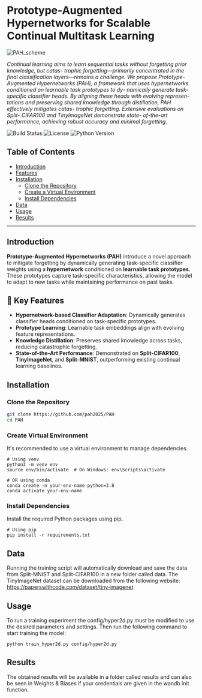 # Prototype-Augmented Hypernetworks for Scalable Continual Multitask Learning

![PAH_scheme](https://github.com/user-attachments/assets/fafbe56a-a5c4-472d-8fcb-c45fd522ee78)

_Continual learning aims to learn sequential tasks
without forgetting prior knowledge, but catas-
trophic forgetting—primarily concentrated in the
final classification layers—remains a challenge.
We propose Prototype-Augmented Hypernetworks
(PAH), a framework that uses hypernetworks
conditioned on learnable task prototypes to dy-
namically generate task-specific classifier heads.
By aligning these heads with evolving represen-
tations and preserving shared knowledge through
distillation, PAH effectively mitigates catas-
trophic forgetting. Extensive evaluations on Split-
CIFAR100 and TinyImageNet demonstrate state-
of-the-art performance, achieving robust accuracy
and minimal forgetting._

![Build Status](https://img.shields.io/badge/build-passing-brightgreen)
![License](https://img.shields.io/badge/license-MIT-blue.svg)
![Python Version](https://img.shields.io/badge/python-3.8%2B-blue.svg)

## Table of Contents

- [Introduction](#introduction)
- [Features](#features)
- [Installation](#installation)
  - [Clone the Repository](#clone-the-repository)
  - [Create a Virtual Environment](#create-a-virtual-environment)
  - [Install Dependencies](#install-dependencies)
- [Data](#data)
- [Usage](#usage)
- [Results](#results)


---

## Introduction

**Prototype-Augmented Hypernetworks (PAH)** introduce a novel approach to mitigate forgetting by dynamically generating task-specific classifier weights using a **hypernetwork** conditioned on **learnable task prototypes**. These prototypes capture task-specific characteristics, allowing the model to adapt to new tasks while maintaining performance on past tasks.

## 🔹 Key Features
- **Hypernetwork-based Classifier Adaptation**: Dynamically generates classifier heads conditioned on task-specific prototypes.
- **Prototype Learning**: Learnable task embeddings align with evolving feature representations.
- **Knowledge Distillation**: Preserves shared knowledge across tasks, reducing catastrophic forgetting.
- **State-of-the-Art Performance**: Demonstrated on **Split-CIFAR100**, **TinyImageNet**, and **Split-MNIST**, outperforming existing continual learning baselines.


## Installation

### Clone the Repository

```bash
git clone https://github.com/pah2025/PAH
cd PAH
```

### Create Virtual Environment

It's recommended to use a virtual environment to manage dependencies.

```
# Using venv
python3 -m venv env
source env/bin/activate  # On Windows: env\Scripts\activate

# OR using conda
conda create -n your-env-name python=3.8
conda activate your-env-name
```

### Install Dependencies

Install the required Python packages using pip.

```
# Using pip
pip install -r requirements.txt
```

## Data

Running the training script will automatically download and save the data from Split-MNIST and Split-CIFAR100 in a new folder called data. The TinyImageNet dataset can be downloaded from the following website: https://paperswithcode.com/dataset/tiny-imagenet

## Usage

To run a training experiment the config/hyper2d.py must be modified to use the desired parameters and settings. Then run the following command to start training the model:

```
python train_hyper2d.py config/hyper2d.py
```

## Results

The obtained results will be available in a folder called results and can also be seen in Weights & Biases if your credentials are given in the wandb init function.


